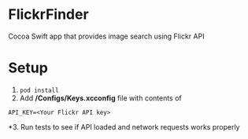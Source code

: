 # FlickrFinder
Cocoa Swift app that provides image search using Flickr API

# Setup
1. `pod install`
2. Add **/Configs/Keys.xcconfig** file with contents of

`API_KEY=<Your Flickr API key>`

*3. Run tests to see if API loaded and network requests works properly
